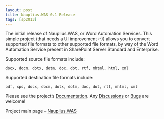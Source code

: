 ```yaml
---
layout: post
title: Nauplius.WAS 0.1 Release
tags: [sp2013]
---
```


The initial release of Nauplius.WAS, or Word Automation Services.  This simple project (that needs a UI improvement :-)) allows you to convert supported file formats to other supported file formats, by way of the Word Automation Service present in SharePoint Server Standard and Enterprise.

Supported source file formats include:

`docx, docm, dotx, dotm, doc, dot, rtf, mhtml, html, xml`

Supported destination file formats include:

`pdf, xps, docx, docm, dotx, dotm, doc, dot, rtf, mhtml, xml`

Please see the project’s [Documentation](https://was.codeplex.com/documentation).  Any [Discussions](https://was.codeplex.com/discussions) or [Bugs](https://was.codeplex.com/workitem/list/basic) are welcome!

Project main page – [Nauplius.WAS](https://was.codeplex.com/)